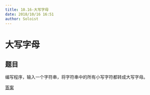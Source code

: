 ```yaml
---
title: 10.16-大写字母
date: 2018/10/16 16:51
author: Soloist
---
```


# 大写字母

## 题目

编写程序，输入一个字符串，将字符串中的所有小写字符都转成大写字母。

[答案](http://baidu.com)